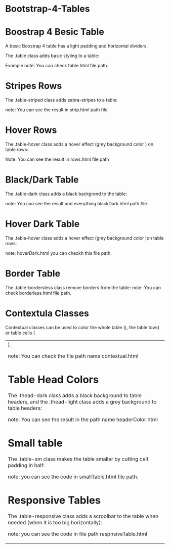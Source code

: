 # Bootstrap-4-Tables
# Boostrap 4 Besic Table
A besic Boostrap 4 table has a light padding and horizontal dividers.

The .table class adds basic styling to a table:

Example note: You can check table.html file path.

# Stripes Rows
The .table-striped class adds zebra-stripes to a table:

note: You can see the result in strip.html path file.

# Hover Rows 
The .table-hover class adds a hover effect (grey background color ) on table rows:

Note: You can see the result in rows.html file path

# Black/Dark Table
The .table-dark class adds a black backgrond to the table:

note: You can see the result and everything blackDark.html path file.

# Hover Dark Table
The .table-hover class adds a hover effect (grey background color )on table rows:

note: hoverDark.html you can checkh this file path.

# Border Table
The .table-bordersless class remove borders from the table:
note: You can check borderless.html file path.

# Contextula Classes
Contextual classes can be used to color the whole table (<table>), the table tow(<tr>) or table cells (<td>).

note: You can check the file path name contextual.html

# Table Head Colors
The .thead-dark class adds a black background to table headers, and the .thead-light class adds a grey background to table headers:

note: You can see the result in the path name headerColor.html

# Small table 
The .table-sm class makes the table smaller by cutting cell padding in half:

note: you can see the code in smallTable.html file path.

# Responsive Tables
The .table-responsive class adds a scroolbar to the table when needed (when it is too big horizontally):

note: you can see the code in file path respnsiveTable.html

